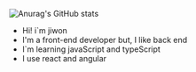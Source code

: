 ![Anurag's GitHub stats](https://github-readme-stats.vercel.app/api?username=gbwlxhd97&show_icons=true&theme=radical)

- Hi! i`m jiwon
- I'm a front-end developer but, I like back end
- I`m learning javaScript and typeScript
- I use react and angular
